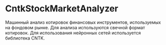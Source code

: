 # CntkStockMarketAnalyzer
Машинный анализ котировок финансовых инструментов, используемых на фондовом рынке. 
Для анализа используются свечной формат котировок. 
Для использования нейронных сетей используется библиотека CNTK.
